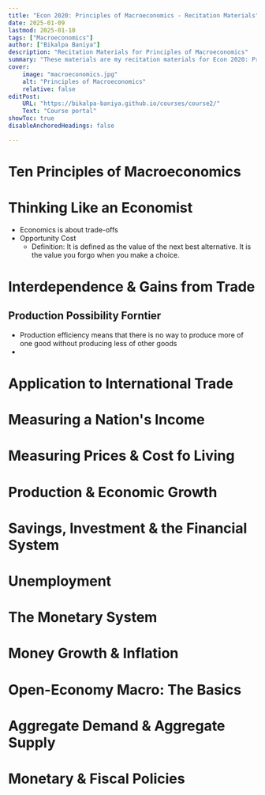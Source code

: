 ```yaml
---
title: "Econ 2020: Principles of Macroeconomics - Recitation Materials" 
date: 2025-01-09
lastmod: 2025-01-10
tags: ["Macroeconomics"]
author: ["Bikalpa Baniya"]
description: "Recitation Materials for Principles of Macroeconomics" 
summary: "These materials are my recitation materials for Econ 2020: Principles of Macroeconomics" 
cover:
    image: "macroeconomics.jpg"
    alt: "Principles of Macroeconomics"
    relative: false
editPost:
    URL: "https://bikalpa-baniya.github.io/courses/course2/"
    Text: "Course portal"
showToc: true
disableAnchoredHeadings: false

---
```


# Ten Principles of Macroeconomics
# Thinking Like an Economist
- Economics is about trade-offs
- Opportunity Cost
  - Definition: It is defined as the value of the next best alternative. It is the value you forgo when you make a choice.
# Interdependence & Gains from Trade
## Production Possibility Forntier

- Production efficiency means that there is no way to produce more of one good without producing less of other goods
- 


    
# Application to International Trade
# Measuring a Nation's Income
# Measuring Prices & Cost fo Living
# Production & Economic Growth
# Savings, Investment & the Financial System
# Unemployment
# The Monetary System
# Money Growth & Inflation 
# Open-Economy Macro: The Basics
# Aggregate Demand & Aggregate Supply
# Monetary & Fiscal Policies
